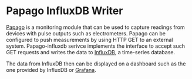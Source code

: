 # Papago InfluxDB Writer
[Papago](https://www.papouch.com/cz/shop/product/papago-th-2di-do-eth/) is a monitoring module that can be used to capture readings from devices with pulse outputs such as electrometers. 
Papago can be configured to push measurements by using HTTP GET to an external system. Papago-influxdb serivce implements the interface to accept such GET requests and writes the data to [InfluxDB](https://www.influxdata.com/time-series-platform/), a time-series database. 

The data from InfluxDB then can be displayed on a dashboard such as the one provided by InfluxDB or [Grafana](https://grafana.com/). 
